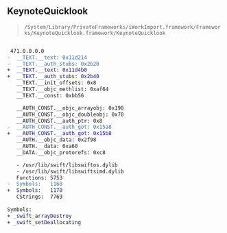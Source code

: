 ## KeynoteQuicklook

> `/System/Library/PrivateFrameworks/iWorkImport.framework/Frameworks/KeynoteQuicklook.framework/KeynoteQuicklook`

```diff

 471.0.0.0.0
-  __TEXT.__text: 0x11d214
-  __TEXT.__auth_stubs: 0x2b20
+  __TEXT.__text: 0x11d4b0
+  __TEXT.__auth_stubs: 0x2b40
   __TEXT.__init_offsets: 0x8
   __TEXT.__objc_methlist: 0xaf64
   __TEXT.__const: 0xbb56

   __AUTH_CONST.__objc_arrayobj: 0x198
   __AUTH_CONST.__objc_doubleobj: 0x70
   __AUTH_CONST.__auth_ptr: 0x8
-  __AUTH_CONST.__auth_got: 0x15a8
+  __AUTH_CONST.__auth_got: 0x15b8
   __AUTH.__objc_data: 0x2f98
   __AUTH.__data: 0xa60
   __DATA.__objc_protorefs: 0xc8

   - /usr/lib/swift/libswiftos.dylib
   - /usr/lib/swift/libswiftsimd.dylib
   Functions: 5753
-  Symbols:   1168
+  Symbols:   1170
   CStrings:  7769
 
Symbols:
+ _swift_arrayDestroy
+ _swift_setDeallocating

```
